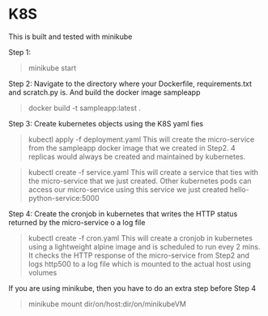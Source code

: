 # K8S

This is built and tested with minikube

Step 1:
> minikube start

Step 2: 
Navigate to the directory where your Dockerfile, requirements.txt and scratch.py is. And build the docker image sampleapp
> docker build -t sampleapp:latest . 

Step 3:
Create kubernetes objects using the K8S yaml fies
> kubectl apply -f deployment.yaml
This will create the micro-service from the sampleapp docker image that we created in Step2. 4 replicas would  always be created and maintained by kubernetes. 

> kubectl create -f service.yaml
This will create a service that ties with the micro-service that we just created. Other kubernetes pods can access our micro-service using this service we just created hello-python-service:5000

Step 4:
Create the cronjob in kubernetes that writes the HTTP status returned by the micro-service o a log file
>kubectl create -f cron.yaml
This will create a cronjob in kubernetes using a lightweight alpine image and is scheduled to run evey 2 mins. It checks the HTTP response of the micro-service from Step2 and logs http500 to a log file which is mounted to the actual host using volumes

If you are using minikube, then you have to do an extra step before Step 4
>minikube mount dir/on/host:dir/on/minikubeVM




